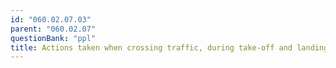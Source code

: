 ```yaml
---
id: "060.02.07.03"
parent: "060.02.07"
questionBank: "ppl"
title: Actions taken when crossing traffic, during take-off and landing
---
```

